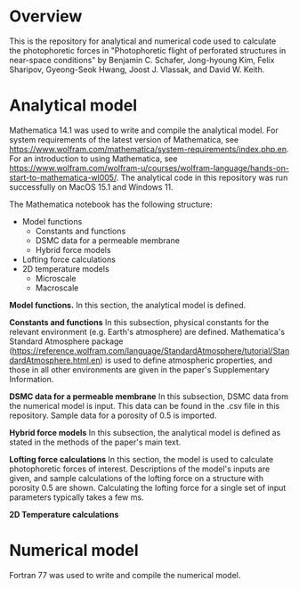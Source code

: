 # Overview

This is the repository for analytical and numerical code used to calculate the photophoretic forces in "Photophoretic flight of perforated structures in near-space conditions" by Benjamin C. Schafer, Jong-hyoung Kim, Felix Sharipov, Gyeong-Seok Hwang, Joost J. Vlassak, and David W. Keith.

# Analytical model

Mathematica 14.1 was used to write and compile the analytical model. For system requirements of the latest version of Mathematica, see https://www.wolfram.com/mathematica/system-requirements/index.php.en. For an introduction to using Mathematica, see https://www.wolfram.com/wolfram-u/courses/wolfram-language/hands-on-start-to-mathematica-wl005/. The analytical code in this repository was run successfully on MacOS 15.1 and Windows 11. 

The Mathematica notebook has the following structure: 
* Model functions
  * Constants and functions
  * DSMC data for a permeable membrane
  * Hybrid force models 
* Lofting force calculations
* 2D temperature models
  * Microscale
  * Macroscale   

**Model functions.** In this section, the analytical model is defined.

**Constants and functions** In this subsection, physical constants for the relevant environment (e.g. Earth's atmosphere) are defined. Mathematica's Standard Atmosphere package (https://reference.wolfram.com/language/StandardAtmosphere/tutorial/StandardAtmosphere.html.en) is used to define atmospheric properties, and those in all other environments are given in the paper's Supplementary Information.

**DSMC data for a permeable membrane** In this subsection, DSMC data from the numerical model is input. This data can be found in the .csv file in this repository. Sample data for a porosity of 0.5 is imported.

**Hybrid force models** In this subsection, the analytical model is defined as stated in the methods of the paper's main text. 

**Lofting force calculations** In this section, the model is used to calculate photophoretic forces of interest. Descriptions of the model's inputs are given, and sample calculations of the lofting force on a structure with porosity 0.5 are shown. Calculating the lofting force for a single set of input parameters typically takes a few ms. 

**2D Temperature calculations** 

# Numerical model

Fortran 77 was used to write and compile the numerical model.
